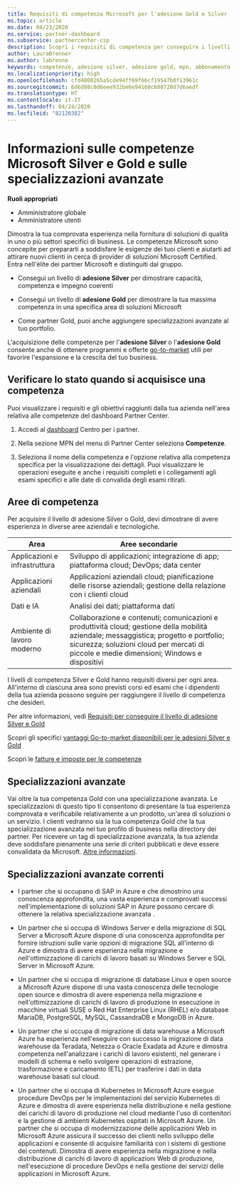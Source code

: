 ```yaml
---
title: Requisiti di competenza Microsoft per l'adesione Gold e Silver | Centro per i partner
ms.topic: article
ms.date: 04/23/2020
ms.service: partner-dashboard
ms.subservice: partnercenter-csp
description: Scopri i requisiti di competenza per conseguire i livelli di adesione Gold e Silver.
author: LauraBrenner
ms.author: labrenne
keywords: competenze, adesione silver, adesione gold, mpn, abbonamento a Microsoft Action Pack, preparazione, Microsoft Partner Network, adesione alla rete, specializzazioni avanzate
ms.localizationpriority: high
ms.openlocfilehash: cfd4800265a5cde94ff69f66cf19547b0f13961c
ms.sourcegitcommit: 6d6d98c0d6eee932be6e94160c688720d7d6aedf
ms.translationtype: HT
ms.contentlocale: it-IT
ms.lasthandoff: 04/24/2020
ms.locfileid: "82120382"
---
```

# <a name="information-about-microsoft-silver-and-gold-competencies-and-advanced-specializations"></a>Informazioni sulle competenze Microsoft Silver e Gold e sulle specializzazioni avanzate

**Ruoli appropriati**
-    Amministratore globale
-    Amministratore utenti

Dimostra la tua comprovata esperienza nella fornitura di soluzioni di qualità in uno o più settori specifici di business. Le competenze Microsoft sono concepite per prepararti a soddisfare le esigenze dei tuoi clienti e aiutarti ad attirare nuovi clienti in cerca di provider di soluzioni Microsoft Certified. Entra nell'élite dei partner Microsoft e distinguiti dal gruppo.

- Consegui un livello di **adesione Silver** per dimostrare capacità, competenza e impegno coerenti

- Consegui un livello di **adesione Gold** per dimostrare la tua massima competenza in una specifica area di soluzioni Microsoft

- Come partner Gold, puoi anche aggiungere specializzazioni avanzate al tuo portfolio.

L'acquisizione delle competenze per l'**adesione Silver** o l'**adesione Gold** consente anche di ottenere programmi e offerte [go-to-market](mpn-learn-about-go-to-market-benefits.md) utili per favorire l'espansione e la crescita del tuo business.

## <a name="check-your-status-as-you-earn-a-competency"></a>Verificare lo stato quando si acquisisce una competenza

Puoi visualizzare i requisiti e gli obiettivi raggiunti dalla tua azienda nell'area relativa alle competenze del dashboard Partner Center.

1. Accedi al [dashboard](https://partner.microsoft.com/dashboard/home) Centro per i partner.

2. Nella sezione MPN del menu di Partner Center seleziona **Competenze**. 

3. Seleziona il nome della competenza e l'opzione relativa alla competenza specifica per la visualizzazione dei dettagli. Puoi visualizzare le operazioni eseguite e anche i requisiti completi e i collegamenti agli esami specifici e alle date di convalida degli esami ritirati.

## <a name="competency-areas"></a>Aree di competenza

Per acquisire il livello di adesione Silver o Gold, devi dimostrare di avere esperienza in diverse aree aziendali e tecnologiche.

|**Area**            |**Aree secondarie**                    |
|--------------------|--------------------------------|
|Applicazioni e infrastruttura|Sviluppo di applicazioni; integrazione di app; piattaforma cloud; DevOps; data center|
|Applicazioni aziendali |Applicazioni aziendali cloud; pianificazione delle risorse aziendali; gestione della relazione con i clienti cloud|
|Dati e IA|Analisi dei dati; piattaforma dati|
|Ambiente di lavoro moderno| Collaborazione e contenuti; comunicazioni e produttività cloud; gestione della mobilità aziendale; messaggistica; progetto e portfolio; sicurezza; soluzioni cloud per mercati di piccole e medie dimensioni; Windows e dispositivi|

I livelli di competenza Silver e Gold hanno requisiti diversi per ogni area. All'interno di ciascuna area sono previsti corsi ed esami che i dipendenti della tua azienda possono seguire per raggiungere il livello di competenza che desideri.


Per altre informazioni, vedi [Requisiti per conseguire il livello di adesione Silver e Gold](https://partner.microsoft.com/membership/competencies)

Scopri gli specifici [vantaggi Go-to-market disponibili per le adesioni Silver e Gold](mpn-learn-about-go-to-market-benefits.md) 

Scopri le [fatture e imposte per le competenze](mpn-view-print-maps-invoice.md)

## <a name="advanced-specializations"></a>Specializzazioni avanzate

Vai oltre la tua competenza Gold con una specializzazione avanzata. Le specializzazioni di questo tipo ti consentono di presentare la tua esperienza comprovata e verificabile relativamente a un prodotto, un'area di soluzioni o un servizio. I clienti vedranno sia la tua competenza Gold che la tua specializzazione avanzata nel tuo profilo di business nella directory dei partner. Per ricevere un tag di specializzazione avanzata, la tua azienda deve soddisfare pienamente una serie di criteri pubblicati e deve essere convalidata da Microsoft. [Altre informazioni](https://partner.microsoft.com/membership/competencies#tab-content-2). 

## <a name="the-current-advanced-specializations"></a>Specializzazioni avanzate correnti

- I partner che si occupano di SAP in Azure e che dimostrino una conoscenza approfondita, una vasta esperienza e comprovati successi nell'implementazione di soluzioni SAP in Azure possono cercare di ottenere la relativa specializzazione avanzata .

- Un partner che si occupa di Windows Server e della migrazione di SQL Server a Microsoft Azure dispone di una conoscenza approfondita per fornire istruzioni sulle varie opzioni di migrazione SQL all'interno di Azure e dimostra di avere esperienza nella migrazione e nell'ottimizzazione di carichi di lavoro basati su Windows Server e SQL Server in Microsoft Azure. 

- Un partner che si occupa di migrazione di database Linux e open source a Microsoft Azure dispone di una vasta conoscenza delle tecnologie open source e dimostra di avere esperienza nella migrazione e nell'ottimizzazione di carichi di lavoro di produzione in esecuzione in macchine virtuali SUSE o Red Hat Enterprise Linux (RHEL) e/o database MariaDB, PostgreSQL, MySQL, CassandraDB e MongoDB in Azure.

- Un partner che si occupa di migrazione di data warehouse a Microsoft Azure ha esperienza nell'eseguire con successo la migrazione di data warehouse da Teradata, Netezza o Oracle Exadata ad Azure e dimostra competenza nell'analizzare i carichi di lavoro esistenti, nel generare i modelli di schema e nello svolgere operazioni di estrazione, trasformazione e caricamento (ETL) per trasferire i dati in data warehouse basati sul cloud.

- Un partner che si occupa di Kubernetes in Microsoft Azure esegue procedure DevOps per le implementazioni del servizio Kubernetes di Azure e dimostra di avere esperienza nella distribuzione e nella gestione dei carichi di lavoro di produzione nel cloud mediante l'uso di contenitori e la gestione di ambienti Kubernetes ospitati in Microsoft Azure.
Un partner che si occupa di modernizzazione delle applicazioni Web in Microsoft Azure assicura il successo dei clienti nello sviluppo delle applicazioni e consente di acquisire familiarità con i sistemi di gestione dei contenuti. Dimostra di avere esperienza nella migrazione e nella distribuzione di carichi di lavoro di applicazioni Web di produzione, nell'esecuzione di procedure DevOps e nella gestione dei servizi delle applicazioni in Microsoft Azure.
